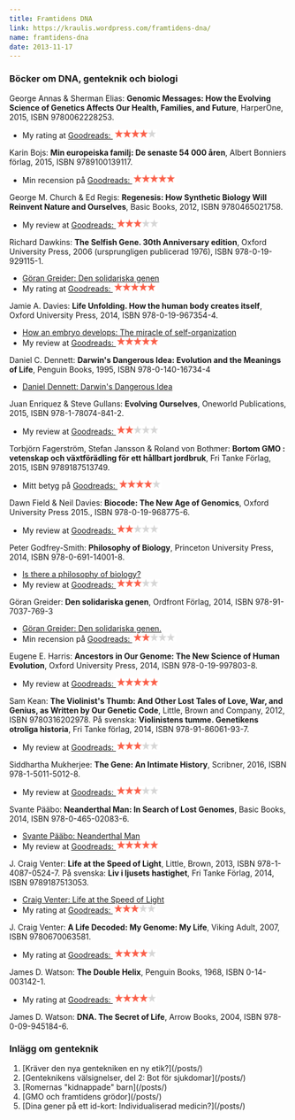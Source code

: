 ```yaml
---
title: Framtidens DNA
link: https://kraulis.wordpress.com/framtidens-dna/
name: framtidens-dna
date: 2013-11-17
---
```

### Böcker om DNA, genteknik och biologi

George Annas &amp; Sherman Elias: **Genomic Messages: How the Evolving Science of Genetics Affects Our Health, Families, and Future**, HarperOne, 2015, ISBN 9780062228253.

- My rating at [Goodreads: ![four-stars](/files/four-stars.png)](https://www.goodreads.com/review/show/1523776179)

Karin Bojs: **Min europeiska familj: De senaste 54 000 åren**, Albert Bonniers förlag, 2015, ISBN 9789100139117.

- Min recension på [Goodreads: ![five-stars](/files/five-stars.png)](https://www.goodreads.com/review/show/1454289344)

George M. Church &amp; Ed Regis: **Regenesis: How Synthetic Biology Will Reinvent Nature and Ourselves**, Basic Books, 2012, ISBN 9780465021758.

- My review at [Goodreads: ![three-stars](/files/three-stars1.png)](https://www.goodreads.com/review/show/1542650964)

Richard Dawkins: **The Selfish Gene. 30th Anniversary edition**, Oxford University Press, 2006 (ursprungligen publicerad 1976), ISBN 978-0-19-929115-1.

- [Göran Greider: Den solidariska genen](/posts/)
- My rating at [Goodreads: ![five-stars](/files/five-stars.png)](https://www.goodreads.com/review/show/1534885102)

Jamie A. Davies: **Life Unfolding. How the human body creates itself**, Oxford University Press, 2014, ISBN 978-0-19-967354-4.

- [How an embryo develops: The miracle of self-organization](/posts/)
- My review at [Goodreads: ![five-stars](/files/five-stars.png)](https://www.goodreads.com/review/show/1585384754)

Daniel C. Dennett: **Darwin's Dangerous Idea: Evolution and the Meanings of Life**, Penguin Books, 1995, ISBN 978-0-140-16734-4

- [Daniel Dennett: Darwin's Dangerous Idea](/posts/)

Juan Enriquez &amp; Steve Gullans: **Evolving Ourselves**, Oneworld Publications, 2015, ISBN 978-1-78074-841-2.

- My review at [Goodreads: ![two-stars](/files/two-stars.png)](https://www.goodreads.com/review/show/1673259165)

Torbjörn Fagerström, Stefan Jansson &amp; Roland von Bothmer: **Bortom GMO : vetenskap och växtförädling för ett hållbart jordbruk**, Fri Tanke Förlag, 2015, ISBN 9789187513749.

- Mitt betyg på [Goodreads: ![four-stars](/files/four-stars.png)](https://www.goodreads.com/review/show/1697068544)

Dawn Field &amp; Neil Davies: **Biocode: The New Age of Genomics**, Oxford University Press 2015., ISBN 978-0-19-968775-6.

- My review at [Goodreads: ![two-stars](/files/two-stars.png)](https://www.goodreads.com/review/show/1520537610)

Peter Godfrey-Smith: **Philosophy of Biology**, Princeton University Press, 2014, ISBN 978-0-691-14001-8.

- [Is there a philosophy of biology?](/posts/)
- My review at [Goodreads: ![three-stars](/files/three-stars1.png)](https://www.goodreads.com/review/show/1523783022)

Göran Greider: **Den solidariska genen**, Ordfront Förlag, 2014, ISBN 978-91-7037-769-3

- [Göran Greider: Den solidariska genen.](/posts/)
- Min recension på [Goodreads: ![two-stars](/files/two-stars.png)](https://www.goodreads.com/review/show/1542631230)

Eugene E. Harris: **Ancestors in Our Genome: The New Science of Human Evolution**, Oxford University Press, 2014, ISBN  978-0-19-997803-8.

- My review at [Goodreads: ![five-stars](/files/five-stars.png)](https://www.goodreads.com/review/show/1523781239)

Sam Kean: **The Violinist's Thumb: And Other Lost Tales of Love, War, and Genius, as Written by Our Genetic Code**, Little, Brown and Company, 2012, ISBN 9780316202978. På svenska: **Violinistens tumme. Genetikens otroliga historia**, Fri Tanke förlag, 2014, ISBN 978-91-86061-93-7.

- My review at [Goodreads: ![three-stars](/files/three-stars1.png)](https://www.goodreads.com/review/show/1254839574)

Siddhartha Mukherjee: **The Gene: An Intimate History**, Scribner, 2016, ISBN 978-1-5011-5012-8.

- My review at [Goodreads: ![three-stars](/files/three-stars1.png)](https://www.goodreads.com/review/show/1698151976)

Svante Pääbo: **Neanderthal Man: In Search of Lost Genomes**, Basic Books, 2014, ISBN 978-0-465-02083-6.

- [Svante Pääbo: Neanderthal Man](/posts/)
- My review at [Goodreads: ![five-stars](/files/five-stars.png)](https://www.goodreads.com/review/show/1254637941)

J. Craig Venter: **Life at the Speed of Light**, Little, Brown, 2013, ISBN 978-1-4087-0524-7. På svenska: **Liv i ljusets hastighet**, Fri Tanke Förlag, 2014, ISBN 9789187513053.

- [Craig Venter: Life at the Speed of Light](/posts/)
- My rating at [Goodreads: ![three-stars](/files/three-stars1.png)](https://www.goodreads.com/review/show/1539405886)

J. Craig Venter: **A Life Decoded: My Genome: My Life**, Viking Adult, 2007, ISBN 9780670063581.

- My rating at [Goodreads: ![four-stars](/files/four-stars.png)](https://www.goodreads.com/review/show/1539406093)

James D. Watson: **The Double Helix**, Penguin Books, 1968, ISBN 0-14-003142-1.

- My rating at [Goodreads: ![four-stars](/files/four-stars.png)](https://www.goodreads.com/review/show/1539399437)

James D. Watson: **DNA. The Secret of Life**, Arrow Books, 2004, ISBN 978-0-09-945184-6.

### Inlägg om genteknik

<ol>

<li> [Kräver den nya gentekniken en ny etik?](/posts/)</li>

<li> [Genteknikens välsignelser, del 2: Bot för sjukdomar](/posts/)</li>

<li> [Romernas "kidnappade" barn](/posts/)</li>

<li> [GMO och framtidens grödor](/posts/)</li>

<li> [Dina gener på ett id-kort: Individualiserad medicin?](/posts/)</li>

</ul>

